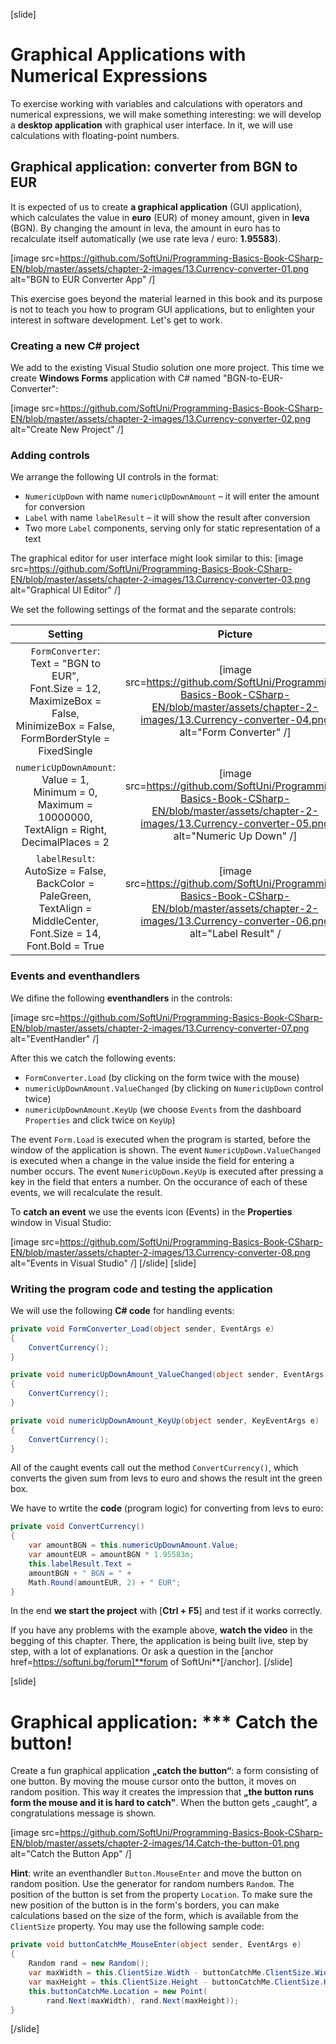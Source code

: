 [slide]
# Graphical Applications with Numerical Expressions

To exercise working with variables and calculations with operators and numerical expressions, we will make something interesting: we will develop a **desktop application** with graphical user interface. In it, we will use calculations with floating-point numbers.

## Graphical application: converter from BGN to EUR

It is expected of us to create **a graphical application** (GUI application), which calculates the value in **euro** (EUR) of money amount, given in **leva** (BGN). By changing the amount in leva, the amount in euro has to recalculate itself automatically (we use rate leva / euro: **1.95583**).

[image src=https://github.com/SoftUni/Programming-Basics-Book-CSharp-EN/blob/master/assets/chapter-2-images/13.Currency-converter-01.png alt="BGN to EUR Converter App" /]

This exercise goes beyond the material learned in this book and its purpose is not to teach you how to program GUI applications, but to enlighten your interest in software development. Let's get to work.

### Creating a new C# project

We add to the existing Visual Studio solution one more project. This time we creatе **Windows Forms** application with C# named "BGN-to-EUR-Converter":

[image src=https://github.com/SoftUni/Programming-Basics-Book-CSharp-EN/blob/master/assets/chapter-2-images/13.Currency-converter-02.png alt="Create New Project" /]

### Adding controls

We arrange the following UI controls in the format: 

- `NumericUpDown` with name `numericUpDownAmount` – it will enter the amount for conversion
- `Label` with name `labelResult` – it will show the result after conversion
- Two more `Label` components, serving only for static representation of a text

The graphical editor for user interface might look similar to this:
[image src=https://github.com/SoftUni/Programming-Basics-Book-CSharp-EN/blob/master/assets/chapter-2-images/13.Currency-converter-03.png alt="Graphical UI Editor" /] 

We set the following settings of the format and the separate controls:

|                                             Setting                                                 | Picture |
|:---------------------------------------------------------------------------------------------------:|:-------:|
|`FormConverter`:<br>Text = "BGN to EUR",<br>Font.Size = 12,<br>MaximizeBox = False,<br>MinimizeBox = False,<br>FormBorderStyle = FixedSingle | [image src=https://github.com/SoftUni/Programming-Basics-Book-CSharp-EN/blob/master/assets/chapter-2-images/13.Currency-converter-04.png alt="Form Converter" /]  |
|`numericUpDownAmount`:<br>Value = 1,<br>Minimum = 0,<br>Maximum = 10000000,<br>TextAlign = Right,<br>DecimalPlaces = 2 | [image src=https://github.com/SoftUni/Programming-Basics-Book-CSharp-EN/blob/master/assets/chapter-2-images/13.Currency-converter-05.png  alt="Numeric Up Down" /] |
|`labelResult`:<br>AutoSize = False,<br>BackColor = PaleGreen,<br>TextAlign = MiddleCenter,<br>Font.Size = 14,<br>Font.Bold = True| [image src=https://github.com/SoftUni/Programming-Basics-Book-CSharp-EN/blob/master/assets/chapter-2-images/13.Currency-converter-06.png alt="Label Result" / |

### Events and eventhandlers

We difine the following **eventhandlers** in the controls:

[image src=https://github.com/SoftUni/Programming-Basics-Book-CSharp-EN/blob/master/assets/chapter-2-images/13.Currency-converter-07.png alt="EventHandler" /] 

After this we catch the following events:
- `FormConverter.Load` (by clicking on the form twice with the mouse)
- `numericUpDownAmount.ValueChanged` (by clicking on `NumericUpDown` control twice)
- `numericUpDownAmount.KeyUp` (we choose `Events` from the dashboard `Properties` and click twice on `KeyUp`)

The event `Form.Load` is executed when the program is started, before the window of the application is shown. The event `NumericUpDown.ValueChanged` is executed when a change in the value inside the field for entering a number occurs. The event `NumericUpDown.KeyUp` is executed after pressing a key in the field that enters a number. On the occurance of each of these events, we will recalculate the result.

To **catch an event** we use the events icon (Events) in the **Properties**  window in Visual Studio:

[image src=https://github.com/SoftUni/Programming-Basics-Book-CSharp-EN/blob/master/assets/chapter-2-images/13.Currency-converter-08.png alt="Events in Visual Studio" /] 
[/slide]
[slide]

### Writing the program code and testing the application

We will use the following **C# code** for handling events:

```csharp
private void FormConverter_Load(object sender, EventArgs e)
{
    ConvertCurrency();
}

private void numericUpDownAmount_ValueChanged(object sender, EventArgs e)
{
    ConvertCurrency();
}

private void numericUpDownAmount_KeyUp(object sender, KeyEventArgs e)
{
    ConvertCurrency();
}
```

All of the caught events call out the method `ConvertCurrency()`, which converts the given sum from levs to euro and shows the result int the green box.

We have to wrtite the **code** (program logic) for converting from levs to euro: 

```csharp
private void ConvertCurrency()
{
    var amountBGN = this.numericUpDownAmount.Value;
    var amountEUR = amountBGN * 1.95583m;
    this.labelResult.Text = 
    amountBGN + " BGN = " + 
    Math.Round(amountEUR, 2) + " EUR";
}
```

In the end **we start the project** with [**Ctrl + F5**] and test if it works correctly.

If you have any problems with the example above, **watch the video** in the begging of this chapter. There, the application is being built live, step by step, with a lot of explanations. Or ask a question in the [anchor href=https://softuni.bg/forum]**forum of SoftUni**[/anchor].
[/slide]

[slide]
# Graphical application: \*\*\* Catch the button!

Create a fun graphical application **„catch the button“**: a form consisting of one button. By moving the mouse cursor onto the button, it moves on random position. This way it creates the impression that **„the button runs form the mouse and it is hard to catch"**. When the button gets „caught“, a congratulations message is shown.

[image src=https://github.com/SoftUni/Programming-Basics-Book-CSharp-EN/blob/master/assets/chapter-2-images/14.Catch-the-button-01.png alt="Catch the Button App" /]

**Hint**: write an eventhandler `Button.MouseEnter` and move the button on random position. Use the generator for random numbers `Random`. The position of the button is set from the property `Location`. To make sure the new position of the button is in the form's borders, you can make calculations based on the size of the form, which is available from the `ClientSize` property. You may use the following sample code:

```csharp
private void buttonCatchMe_MouseEnter(object sender, EventArgs e)
{
    Random rand = new Random();
    var maxWidth = this.ClientSize.Width - buttonCatchMe.ClientSize.Width;
    var maxHeight = this.ClientSize.Height - buttonCatchMe.ClientSize.Height;
    this.buttonCatchMe.Location = new Point(
        rand.Next(maxWidth), rand.Next(maxHeight));
}
```
[/slide]